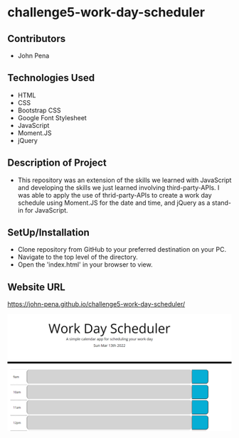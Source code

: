 # challenge5-work-day-scheduler

## Contributors

- John Pena

## Technologies Used

- HTML
- CSS
- Bootstrap CSS
- Google Font Stylesheet
- JavaScript
- Moment.JS
- jQuery

## Description of Project

- This repository was an extension of the skills we learned with JavaScript and developing the skills we just learned involving third-party-APIs. I was able to apply the use of thrid-party-APIs to create a work day schedule using Moment.JS for the date and time, and jQuery as a stand-in for JavaScript.

## SetUp/Installation

- Clone repository from GitHub to your preferred destination on your PC.
- Navigate to the top level of the directory.
- Open the 'index.html' in your browser to view.

## Website URL

https://john-pena.github.io/challenge5-work-day-scheduler/

![screenshot](https://github.com/John-Pena/challenge5-work-day-scheduler/blob/main/assets/images/work-day-scheduler-screenshot.png)
